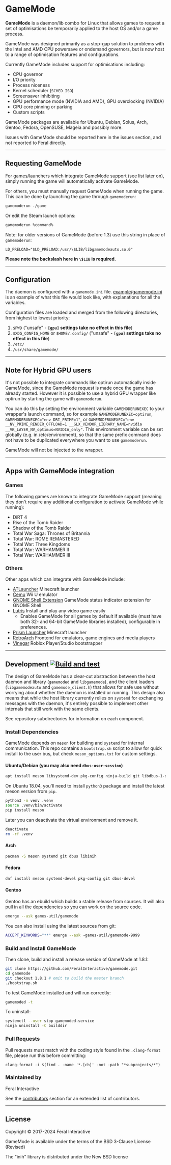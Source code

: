 # GameMode
**GameMode** is a daemon/lib combo for Linux that allows games to request a set of optimisations be temporarily applied to the host OS and/or a game process.

GameMode was designed primarily as a stop-gap solution to problems with the Intel and AMD CPU powersave or ondemand governors, but is now host to a range of optimisation features and configurations.

Currently GameMode includes support for optimisations including:
* CPU governor
* I/O priority
* Process niceness
* Kernel scheduler (`SCHED_ISO`)
* Screensaver inhibiting
* GPU performance mode (NVIDIA and AMD), GPU overclocking (NVIDIA)
* CPU core pinning or parking
* Custom scripts

GameMode packages are available for Ubuntu, Debian, Solus, Arch, Gentoo, Fedora, OpenSUSE, Mageia and possibly more.

Issues with GameMode should be reported here in the issues section, and not reported to Feral directly.

---
## Requesting GameMode

For games/launchers which integrate GameMode support (see list later on), simply running the game will automatically activate GameMode.

For others, you must manually request GameMode when running the game. This can be done by launching the game through `gamemoderun`:
```bash
gamemoderun ./game
```
Or edit the Steam launch options:
```bash
gamemoderun %command%
```

Note: for older versions of GameMode (before 1.3) use this string in place of `gamemoderun`:
```
LD_PRELOAD="$LD_PRELOAD:/usr/\$LIB/libgamemodeauto.so.0"
```
**Please note the backslash here in `\$LIB` is required.**

---
## Configuration

The daemon is configured with a `gamemode.ini` file. [example/gamemode.ini](https://github.com/FeralInteractive/gamemode/blob/master/example/gamemode.ini) is an example of what this file would look like, with explanations for all the variables.

Configuration files are loaded and merged from the following directories, from highest to lowest priority:

1. `$PWD` ("unsafe" - **`[gpu]` settings take no effect in this file**)
2. `$XDG_CONFIG_HOME` or `$HOME/.config/` ("unsafe" - **`[gpu]` settings take no effect in this file**)
3. `/etc/`
4. `/usr/share/gamemode/`

---
## Note for Hybrid GPU users

It's not possible to integrate commands like optirun automatically inside GameMode, since the GameMode request is made once the game has already started. However it is possible to use a hybrid GPU wrapper like optirun by starting the game with `gamemoderun`.

You can do this by setting the environment variable `GAMEMODERUNEXEC` to your wrapper's launch command, so for example `GAMEMODERUNEXEC=optirun`, `GAMEMODERUNEXEC="env DRI_PRIME=1"`, or `GAMEMODERUNEXEC="env __NV_PRIME_RENDER_OFFLOAD=1 __GLX_VENDOR_LIBRARY_NAME=nvidia __VK_LAYER_NV_optimus=NVIDIA_only"`. This environment variable can be set globally (e.g. in /etc/environment), so that the same prefix command does not have to be duplicated everywhere you want to use `gamemoderun`.

GameMode will not be injected to the wrapper.

---
## Apps with GameMode integration

### Games
The following games are known to integrate GameMode support (meaning they don't require any additional configuration to activate GameMode while running):
* DiRT 4
* Rise of the Tomb Raider
* Shadow of the Tomb Raider
* Total War Saga: Thrones of Britannia
* Total War: ROME REMASTERED
* Total War: Three Kingdoms
* Total War: WARHAMMER II
* Total War: WARHAMMER III

### Others
Other apps which can integrate with GameMode include:
* [ATLauncher](https://atlauncher.com/downloads) Minecraft launcher
* [Cemu](https://cemu.info/) Wii U emulator
* [GNOME Shell Extension](https://github.com/trsnaqe/gamemode-shell-extension) GameMode status indicator extension for GNOME Shell
* [Lutris](https://lutris.net/) Install and play any video game easily
  * Enables GameMode for all games by default if available (must have both 32- and 64-bit GameMode libraries installed), configurable in preferences.
* [Prism Launcher](https://prismlauncher.org/) Minecraft launcher
* [RetroArch](https://www.retroarch.com) Frontend for emulators, game engines and media players
* [Vinegar](https://vinegarhq.org/) Roblox Player/Studio bootstrapper
---
## Development [![Build and test](https://github.com/FeralInteractive/gamemode/actions/workflows/build-and-test.yml/badge.svg)](https://github.com/FeralInteractive/gamemode/actions/workflows/build-and-test.yml)

The design of GameMode has a clear-cut abstraction between the host daemon and library (`gamemoded` and `libgamemode`), and the client loaders (`libgamemodeauto` and `gamemode_client.h`) that allows for safe use without worrying about whether the daemon is installed or running. This design also means that while the host library currently relies on `systemd` for exchanging messages with the daemon, it's entirely possible to implement other internals that still work with the same clients.

See repository subdirectories for information on each component.

### Install Dependencies
GameMode depends on `meson` for building and `systemd` for internal communication. This repo contains a `bootstrap.sh` script to allow for quick install to the user bus, but check `meson_options.txt` for custom settings.

#### Ubuntu/Debian (you may also need `dbus-user-session`)

```bash
apt install meson libsystemd-dev pkg-config ninja-build git libdbus-1-dev libinih-dev build-essential
```

On Ubuntu 18.04, you'll need to install `python3` package and install the latest meson version from `pip`.

```bash
python3 -m venv .venv
source .venv/bin/activate
pip install meson
```

Later you can deactivate the virtual environment and remove it.

```bash
deactivate
rm -rf .venv
```

#### Arch
```bash
pacman -S meson systemd git dbus libinih
```
#### Fedora
```bash
dnf install meson systemd-devel pkg-config git dbus-devel
```
#### Gentoo
Gentoo has an ebuild which builds a stable release from sources. It will also pull in all the dependencies so you can work on the source code.
```bash
emerge --ask games-util/gamemode
```
You can also install using the latest sources from git:
```bash
ACCEPT_KEYWORDS="**" emerge --ask ~games-util/gamemode-9999
```

### Build and Install GameMode
Then clone, build and install a release version of GameMode at 1.8.1:

```bash
git clone https://github.com/FeralInteractive/gamemode.git
cd gamemode
git checkout 1.8.1 # omit to build the master branch
./bootstrap.sh
```
To test GameMode installed and will run correctly:
```bash
gamemoded -t
```

To uninstall:
```bash
systemctl --user stop gamemoded.service
ninja uninstall -C builddir
```

### Pull Requests
Pull requests must match with the coding style found in the `.clang-format` file, please run this before committing:
```
clang-format -i $(find . -name '*.[ch]' -not -path "*subprojects/*")
```

### Maintained by
Feral Interactive

See the [contributors](https://github.com/FeralInteractive/gamemode/graphs/contributors) section for an extended list of contributors.

---
## License

Copyright © 2017-2024 Feral Interactive

GameMode is available under the terms of the BSD 3-Clause License (Revised)

The "inih" library is distributed under the New BSD license
